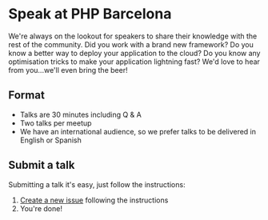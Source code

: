 # Speak at PHP Barcelona

We're always on the lookout for speakers to share their knowledge with the rest of the community. Did you work with a brand new framework? Do you know a better way to deploy your application to the cloud? Do you know any optimisation tricks to make your application lightning fast? We'd love to hear from you...we'll even bring the beer!

## Format
 - Talks are 30 minutes including Q & A
 - Two talks per meetup
 - We have an international audience, so we prefer talks to be delivered in English or Spanish

## Submit a talk
Submitting a talk it's easy, just follow the instructions:

1. [Create a new issue](https://github.com/phpbarcelona/meetup-speakers/issues/new?title=Your%20Amazing%20Talk&body=---%0Alevel:%20beginner%20%7C%20advanced%20%7C%20expert%0Atwitter:%20your%20twitter%20handle%0Aemail:%20your%20email%0A---%0A%0ATalk%20description) following the instructions
2. You're done!
